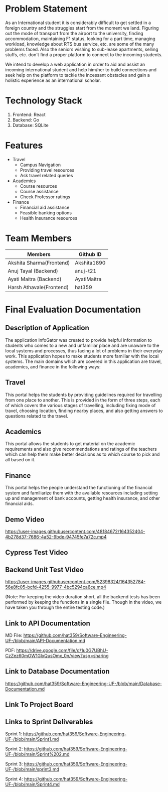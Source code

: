 # Problem Statement 

As an International student it is considerably difficult to get settled in a foreign country and the struggles start from the moment we land. Figuring out the mode of transport from the airport to the university, finding accommodation, maintaining F1 status, looking for a part time, managing workload, knowledge about RTS bus service, etc. are some of the many problems faced. Also the seniors wishing to sub-lease apartments, selling stuffs, etc. don't find a proper platform to connect to the incoming students.

We intend to develop a web application in order to aid and assist an incoming international student and help him/her to build connections and seek help on the platform to tackle the incessant obstacles and gain a holistic experience as an international scholar.

# Technology Stack
1. Frontend: React
2. Backend: Go
3. Database: SQLite

# Features
* Travel
  * Campus Navigation
  * Providing travel resources
  * Ask travel related queries
* Academics
  * Course resources 
  * Course assistance
  * Check Professor ratings
* Finance
  * Financial aid assistance
  * Feasible banking options
  * Health Insurance resources

# Team Members
| Members                 | Github ID     |
| --------------------    | ------------- |
| Akshita Sharma(Frontend)| Akshita1890   |
| Anuj Tayal (Backend)    | anuj-t21      |
| Ayati Maitra (Backend)  | AyatiMaitra   |
| Harsh Athavale(Frontend)| hat359        |

# Final Evaluation Documentation

## Description of Application

The application InfoGator was created to provide helpful information to students who comes to a new and unfamiliar place and are unaware to the local systems and processes, thus facing a lot of problems in their everyday work. This application hopes to make students more familiar with the local systems. The main domains which are covered in this application are travel, academics, and finance in the following ways:

## Travel
This portal helps the students by providing guidelines required for travelling from one place to another. This is provided in the form of three steps, each of which covers the various stages of travelling, including fixing mode of travel, choosing location, finding nearby places, and also getting answers to questions related to the travel.

## Academics
This portal allows the students to get material on the academic requirements and also give recommendations and ratings of the teachers which can help them make better decisions as to which course to pick and all based on it.

## Finance
This portal helps the people understand the functioning of the financial system and familiarize them with the available resources including setting up and management of bank accounts, getting health insurance, and other financial aids.

## Demo Video


https://user-images.githubusercontent.com/48184672/164352404-4b278d37-7686-4a52-9bde-94745fe7a72c.mp4


## Cypress Test Video


## Backend Unit Test Video


https://user-images.githubusercontent.com/52398324/164352784-56e8fc05-bcfd-4255-9977-4bc5294ca6ce.mp4

(Note: For keeping the video duration short, all the backend tests has been performed by keeping the functions in a single file. Though in the video, we have taken you through the entire testing code.)

## Link to API Documentation

MD File: https://github.com/hat359/Software-Engineering-UF-/blob/main/API-Documentation.md

PDF: https://drive.google.com/file/d/1u0G7UBhU-CzZez60mOW1GIxQusOmx_0n/view?usp=sharing

## Link to Database Documentation

https://github.com/hat359/Software-Engineering-UF-/blob/main/Database-Documentation.md


## Link To Project Board


## Links to Sprint Deliverables 

Sprint 1: https://github.com/hat359/Software-Engineering-UF-/blob/main/Sprint1.md

Sprint 2: https://github.com/hat359/Software-Engineering-UF-/blob/main/Sprint%202.md

Sprint 3: https://github.com/hat359/Software-Engineering-UF-/blob/main/sprint3.md

Sprint 4: https://github.com/hat359/Software-Engineering-UF-/blob/main/Sprint4.md


